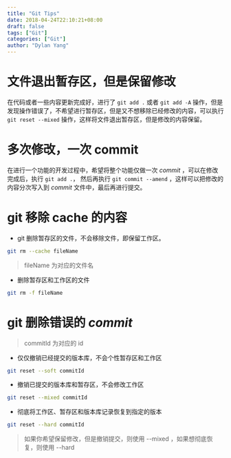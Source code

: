 ```yaml
---
title: "Git Tips"
date: 2018-04-24T22:10:21+08:00
draft: false
tags: ["Git"]
categories: ["Git"]
author: "Dylan Yang"
---
```


# 文件退出暂存区，但是保留修改

在代码或者一些内容更新完成好，进行了 `git add .` 或者 `git add -A` 操作，但是发现操作错误了，不希望进行暂存区，但是又不想移除已经修改的内容，可以执行 `git reset --mixed` 操作，这样将文件退出暂存区，但是修改的内容保留。

# 多次修改，一次 commit

在进行一个功能的开发过程中，希望将整个功能仅做一次 _commit_ ，可以在修改完成后，执行 `git add .`， 然后再执行 `git commit --amend` ，这样可以把修改的内容分次写入到 _commit_ 文件中，最后再进行提交。

# git 移除 cache 的内容

- git 删除暂存区的文件，不会移除文件，即保留工作区。

``` sh
git rm --cache fileName
```

> fileName 为对应的文件名

- 删除暂存区和工作区的文件

``` sh
git rm -f fileName
```

# git 删除错误的 _commit_

> commitId 为对应的 id

- 仅仅撤销已经提交的版本库，不会个性暂存区和工作区

``` sh
git reset --soft commitId
```

- 撤销已提交的版本库和暂存区，不会修改工作区

``` sh
git reset --mixed commitId
```

- 彻底将工作区、暂存区和版本库记录恢复到指定的版本

``` sh
git reset --hard commitId
```

> 如果你希望保留修改，但是撤销提交，则使用 --mixed ，如果想彻底恢复，则使用 --hard